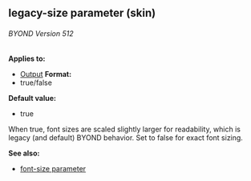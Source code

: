 ## legacy-size parameter (skin) 
###### BYOND Version 512

<!-- -->
**Applies to:**
+   [Output](/ref/%7Bskin%7D/control/output.md) <!-- -->
**Format:**
+   true/false
<!-- -->
**Default value:**
+   true


When true, font sizes are scaled slightly larger for
readability, which is legacy (and default) BYOND behavior. Set to false
for exact font sizing.

**See also:**
+   [font-size parameter](/ref/%7Bskin%7D/param/font-size.md) 